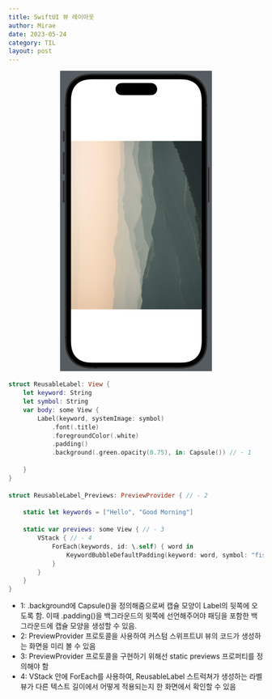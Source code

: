 ```yaml
---
title: SwiftUI 뷰 레이아웃
author: Mirae
date: 2023-05-24
category: TIL
layout: post
---
```


<center><img src="/assets/images/VerticalTabView_2.png" alt="VerticalTabView_2.png" width="300"><br></center>

```swift
struct ReusableLabel: View {
    let keyword: String
    let symbol: String
    var body: some View {
        Label(keyword, systemImage: symbol)
            .font(.title)
            .foregroundColor(.white)
            .padding()
            .background(.green.opacity(0.75), in: Capsule()) // - 1
            
    }
}

struct ReusableLabel_Previews: PreviewProvider { // - 2
    
    static let keywords = ["Hello", "Good Morning"]
    
    static var previews: some View { // - 3
        VStack { // - 4
            ForEach(keywords, id: \.self) { word in
                KeywordBubbleDefaultPadding(keyword: word, symbol: "fish")
            }
        }
    }
}
```

- 1: .background에 Capsule()을 정의해줌으로써 캡슐 모양이 Label의 뒷쪽에 오도록 함. 이때 .padding()을 백그라운드의 윗쪽에 선언해주어야 패딩을 포함한 백그라운드에 캡슐 모양을 생성할 수 있음.
- 2: PreviewProvider 프로토콜을 사용하여 커스텀 스위프트UI 뷰의 코드가 생성하는 화면을 미리 볼 수 있음 
- 3: PreviewProvider 프로토콜을 구현하기 위해선 static previews 프로퍼티를 정의해야 함
- 4: VStack 안에 ForEach를 사용하여, ReusableLabel 스트럭쳐가 생성하는 라벨 뷰가 다른 텍스트 길이에서 어떻게 적용되는지 한 화면에서 확인할 수 있음


